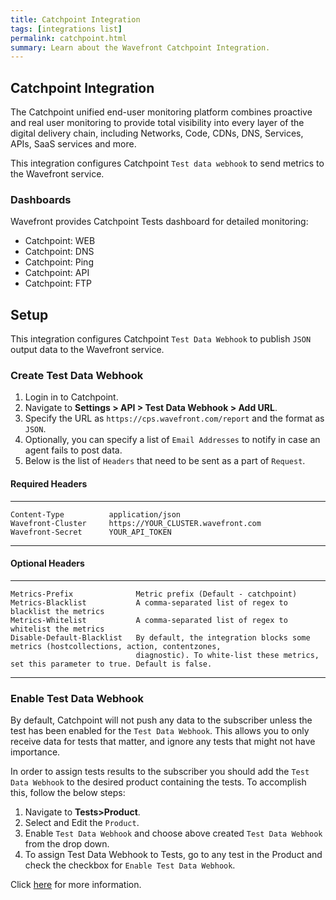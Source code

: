 ```yaml
---
title: Catchpoint Integration
tags: [integrations list]
permalink: catchpoint.html
summary: Learn about the Wavefront Catchpoint Integration.
---
```

## Catchpoint Integration

The Catchpoint unified end-user monitoring platform combines proactive and real user monitoring to provide total visibility into every layer of the digital delivery chain, including Networks, Code, CDNs, DNS, Services, APIs, SaaS services and more.

This integration configures Catchpoint `Test data webhook` to send metrics to the Wavefront service.

### Dashboards

Wavefront provides Catchpoint Tests dashboard for detailed monitoring:

- Catchpoint: WEB
- Catchpoint: DNS
- Catchpoint: Ping
- Catchpoint: API
- Catchpoint: FTP
## Setup

This integration configures Catchpoint `Test Data Webhook` to publish `JSON` output data to the Wavefront service.

### Create Test Data Webhook
1. Login in to Catchpoint.
2. Navigate to **Settings > API > Test Data Webhook > Add URL**.
3. Specify the URL as `https://cps.wavefront.com/report` and the format as `JSON`.
4. Optionally, you can specify a list of `Email Addresses` to notify in case an agent fails to post data.
5. Below is the list of `Headers` that need to be sent as a part of `Request`.

#### Required Headers
-------     ------
    Content-Type          application/json    
    Wavefront-Cluster     https://YOUR_CLUSTER.wavefront.com
    Wavefront-Secret      YOUR_API_TOKEN
-------     ------

#### Optional Headers  
-------     ------
    Metrics-Prefix              Metric prefix (Default - catchpoint)
    Metrics-Blacklist           A comma-separated list of regex to blacklist the metrics
    Metrics-Whitelist           A comma-separated list of regex to whitelist the metrics
    Disable-Default-Blacklist   By default, the integration blocks some metrics (hostcollections, action, contentzones,
                                diagnostic). To white-list these metrics, set this parameter to true. Default is false.
-------     ------

### Enable Test Data Webhook
By default, Catchpoint will not push any data to the subscriber unless the test has been enabled for the `Test Data Webhook`. This allows you to only receive data for tests that matter, and ignore any tests that might not have importance.

In order to assign tests results to the subscriber you should add the `Test Data Webhook` to the desired product containing the tests. To accomplish this, follow the below steps:

1. Navigate to **Tests>Product**.
2. Select and Edit the `Product`.
3. Enable `Test Data Webhook` and choose above created `Test Data Webhook` from the drop down.
4. To assign Test Data Webhook to Tests, go to any test in the Product and check the checkbox for `Enable Test Data Webhook`.

Click [here](https://support.catchpoint.com/hc/en-us/articles/115005282906) for more information.


